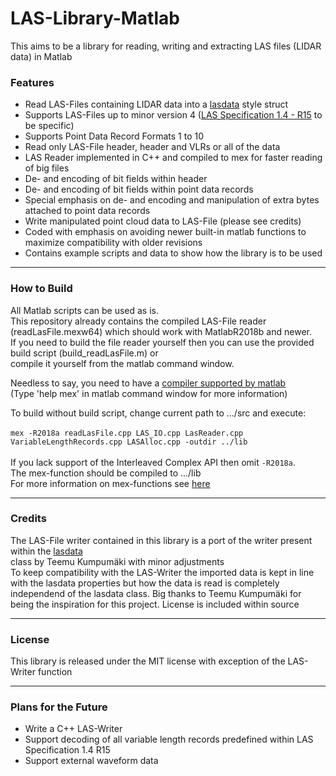 # LAS-Library-Matlab
This aims to be a library for reading, writing and extracting LAS files (LIDAR data) in Matlab

### Features 
- Read LAS-Files containing LIDAR data into a [lasdata](https://www.mathworks.com/matlabcentral/fileexchange/48073-lasdata) style struct
- Supports LAS-Files up to minor version 4 ([LAS Specification 1.4 - R15](https://www.asprs.org/wp-content/uploads/2019/07/LAS_1_4_r15.pdf) to be specific)
- Supports Point Data Record Formats 1 to 10
- Read only LAS-File header, header and VLRs or all of the data
- LAS Reader implemented in C++ and compiled to mex for faster reading of big files
- De- and encoding of bit fields within header
- De- and encoding of bit fields within point data records
- Special emphasis on de- and encoding and manipulation of extra bytes attached to point data records
- Write manipulated point cloud data to LAS-File (please see credits)
- Coded with emphasis on avoiding newer built-in matlab functions to maximize compatibility with older revisions
- Contains example scripts and data to show how the library is to be used

---
### How to Build
All Matlab scripts can be used as is.<br>
This repository already contains the compiled LAS-File reader (readLasFile.mexw64) which should work with MatlabR2018b and newer.<br>
If you need to build the file reader yourself then you can use the provided build script (build_readLasFile.m) or <br>
compile it yourself from the matlab command window.

Needless to say, you need to have a [compiler supported by matlab](https://de.mathworks.com/support/requirements/previous-releases.html)<br>
(Type 'help mex' in matlab command window for more information)  

To build without build script, change current path to .../src and execute:
<br>
<br>
```mex -R2018a readLasFile.cpp LAS_IO.cpp LasReader.cpp VariableLengthRecords.cpp LASAlloc.cpp -outdir ../lib```
<br>
<br>
If you lack support of the Interleaved Complex API then omit `-R2018a`.<br>
The mex-function should be compiled to .../lib<br>
For more information on mex-functions see [here](https://www.mathworks.com/help/matlab/ref/mex.html)

---
### Credits
The LAS-File writer contained in this library is a port of the writer present within the [lasdata](https://www.mathworks.com/matlabcentral/fileexchange/48073-lasdata) <br>class by Teemu Kumpumäki with minor adjustments<br>
To keep compatibility with the LAS-Writer the imported data is kept in line with the lasdata properties but how the data is read is completely<br>
independend of the lasdata class. Big thanks to Teemu Kumpumäki for being the inspiration for this project.
License is included within source

---
### License
This library is released under the MIT license with exception of the LAS-Writer function

---
### Plans for the Future
- Write a C++ LAS-Writer
- Support decoding of all variable length records predefined within LAS Specification 1.4 R15
- Support external waveform data
